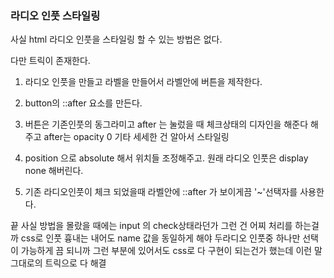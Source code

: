 ### 라디오 인풋 스타일링

사실 html 라디오 인풋을 스타일링 할 수 있는 방법은 없다.

다만 트릭이 존재한다.

1. 라디오 인풋을 만들고 라벨을 만들어서 라벨안에 버튼을 제작한다.
2. button의 ::after 요소를 만든다.
3. 버튼은 기존인풋의 동그라미고 after 는 눌렀을 때 체크상태의 디자인을 해준다 해주고 after는 opacity 0 기타 세세한 건 알아서 스타일링

4. position 으로 absolute 해서 위치들 조정해주고. 원래 라디오 인풋은 display none 해버린다.

5. 기존 라디오인풋이 체크 되었을때 라벨안에 ::after 가 보이게끔 '~'선택자를 사용한다.

끝 사실 방법을 몰랐을 때에는 input 의 check상태라던가 그런 건 어찌 처리를 하는걸까 css로 인풋 흉내는 내어도 name 값을 동일하게 해야 두라디오 인풋중 하나만 선택이 가능하게 끔 되니까 그런 부분에 있어서도 css로 다 구현이 되는건가 했는데 이런 말 그대로의 트릭으로 다 해결
